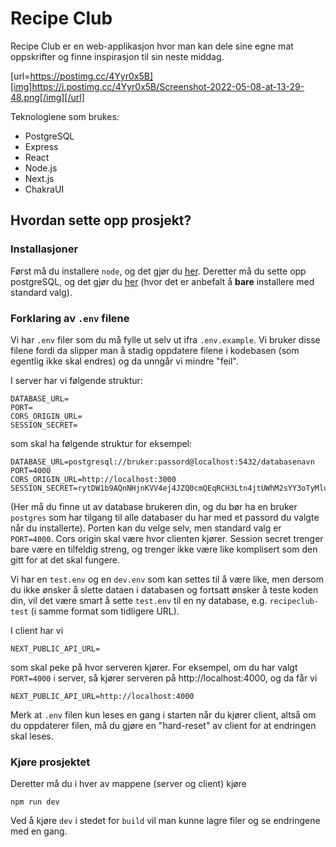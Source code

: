 # Recipe Club

Recipe Club er en web-applikasjon hvor man kan dele sine egne mat oppskrifter og finne inspirasjon til sin neste middag.

[url=https://postimg.cc/4Yyr0x5B][img]https://i.postimg.cc/4Yyr0x5B/Screenshot-2022-05-08-at-13-29-48.png[/img][/url]

Teknologiene som brukes:
- PostgreSQL
- Express
- React
- Node.js
- Next.js
- ChakraUI

## Hvordan sette opp prosjekt?
### Installasjoner
Først må du installere `node`, og det gjør du [her](https://nodejs.org/en/download/). Deretter må du sette opp postgreSQL, og det gjør du [her](https://www.postgresql.org/download/) (hvor det er anbefalt å **bare** installere med standard valg). 

### Forklaring av `.env` filene
Vi har `.env` filer som du må fylle ut selv ut ifra `.env.example`. Vi bruker disse filene fordi da slipper man å stadig oppdatere filene i kodebasen (som egentlig ikke skal endres) og da unngår vi mindre "feil".

I server har vi følgende struktur:
```
DATABASE_URL=
PORT=
CORS_ORIGIN_URL=
SESSION_SECRET=
```
som skal ha følgende struktur for eksempel:
```
DATABASE_URL=postgresql://bruker:passord@localhost:5432/databasenavn
PORT=4000
CORS_ORIGIN_URL=http://localhost:3000
SESSION_SECRET=rytDW1b9AQnNHjnKVV4ej4JZQ0cmQEqRCH3Ltn4jtUWhM2sYY3oTyMluFYGa
```
(Her må du finne ut av database brukeren din, og du bør ha en bruker `postgres` som har tilgang til alle databaser du har med et passord du valgte når du installerte). Porten kan du velge selv, men standard valg er `PORT=4000`. Cors origin skal være hvor clienten kjører. Session secret trenger bare være en tilfeldig streng, og trenger ikke være like komplisert som den gitt for at det skal fungere.

Vi har en `test.env` og en `dev.env` som kan settes til å være like, men dersom du ikke ønsker å slette dataen i databasen og fortsatt ønsker å teste koden din, vil det være smart å sette `test.env` til en ny database, e.g. `recipeclub-test` (i samme format som tidligere URL). 

I client har vi
```
NEXT_PUBLIC_API_URL=
```
som skal peke på hvor serveren kjører. For eksempel, om du har valgt `PORT=4000` i server, så kjører serveren på http://localhost:4000, og da får vi
```
NEXT_PUBLIC_API_URL=http://localhost:4000
```

Merk at `.env` filen kun leses en gang i starten når du kjører client, altså om du oppdaterer filen, må du gjøre en "hard-reset" av client for at endringen skal leses.

### Kjøre prosjektet
Deretter må du i hver av mappene (server og client) kjøre
```
npm run dev
```
Ved å kjøre `dev` i stedet for `build` vil man kunne lagre filer og se endringene med en gang. 
